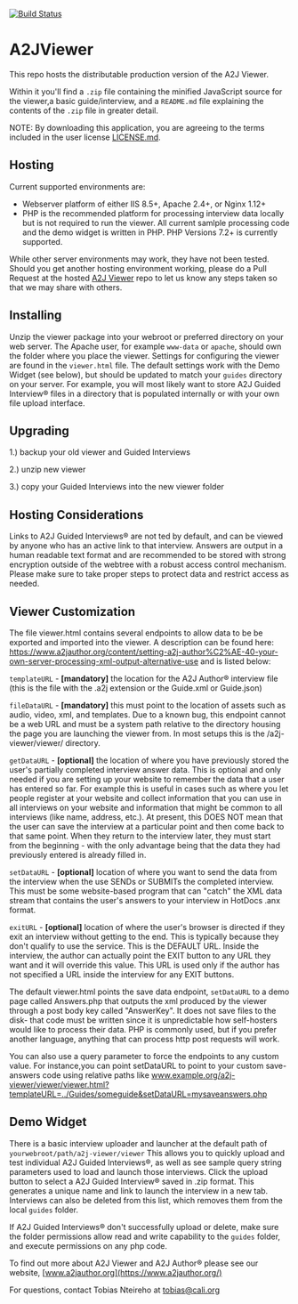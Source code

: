 [![Build Status](https://travis-ci.com/CCALI/A2JViewer.svg?branch=develop)](https://travis-ci.com/CCALI/A2JViewer)

# A2JViewer

This repo hosts the distributable production version of the A2J Viewer.

Within it you'll find a `.zip` file containing the minified JavaScript source for the viewer,a basic guide/interview, and a `README.md` file explaining the contents of the `.zip` file in greater detail.

NOTE: By downloading this application, you are agreeing to the terms included in the user license [LICENSE.md](https://github.com/CCALI/A2JViewer/blob/master/LICENSE.md).

## Hosting
Current supported environments are:

* Webserver platform of either IIS 8.5+, Apache 2.4+, or Nginx 1.12+
* PHP is the recommended platform for processing interview data locally but is not required to run the viewer. All current samlple processing code and the demo widget is written in PHP. PHP Versions 7.2+ is currently supported.

While other server environments may work, they have not been tested.  Should you get another hosting environment working, please do a Pull Request at the hosted [A2J Viewer](https://github.com/CCALI/A2JViewer) repo to let us know any steps taken so that we may share with others.

## Installing
Unzip the viewer package into your webroot or preferred directory on your web server. The Apache user, for example `www-data` or `apache`, should own the folder where you place the viewer. Settings for configuring the viewer are found in the `viewer.html` file. The default settings work with the Demo Widget (see below), but should be updated to match your `guides` directory on your server. For example, you will most likely want to store A2J Guided Interview® files in a directory that is populated internally or with your own file upload interface.

## Upgrading
1.) backup your old viewer and Guided Interviews

2.) unzip new viewer

3.) copy your Guided Interviews into the new viewer folder

## Hosting Considerations
Links to A2J Guided Interviews® are not 
ted by default, and can be viewed by anyone who has an active link to that interview. Answers are output in a human readable text format and are recommended to be stored with strong encryption outside of the webtree with a robust access control mechanism. Please make sure to take proper steps to protect data and restrict access as needed.

## Viewer Customization
The file viewer.html contains several endpoints to allow data to be be exported and imported into the viewer. A description can be found here: https://www.a2jauthor.org/content/setting-a2j-author%C2%AE-40-your-own-server-processing-xml-output-alternative-use and is listed below:

`templateURL` - **\[mandatory]** the location for the A2J Author® interview file (this is the file with the .a2j extension or the Guide.xml or Guide.json)

`fileDataURL` - **\[mandatory]** this must point to the location of assets such as audio, video, xml, and templates. Due to a known bug, this endpoint cannot be a web URL and must be a system path relative to the directory housing the page you are launching the viewer from. In most setups this is the /a2j-viewer/viewer/ directory.

`getDataURL` - **\[optional]** the location of where you have previously stored the user's partially completed interview answer data. This is optional and only needed if you are setting up your website to remember the data that a user has entered so far. For example this is useful in cases such as where you let people register at your website and collect information that you can use in all interviews on your website and information that might be common to all interviews (like name, address, etc.). At present, this DOES NOT mean that the user can save the interview at a particular point and then come back to that same point. When they return to the interview later, they must start from the beginning - with the only advantage being that the data they had previously entered is already filled in.

`setDataURL` - **\[optional]** location of where you want to send the data from the interview when the use SENDs or SUBMITs the completed interview. This must be some website-based program that can "catch" the XML data stream that contains the user's answers to your interview in HotDocs .anx format.

`exitURL` - **\[optional]** location of where the user's browser is directed if they exit an interview without getting to the end. This is typically because they don't qualify to use the service. This is the DEFAULT URL. Inside the interview, the author can actually point the EXIT button to any URL they want and it will override this value. This URL is used only if the author has not specified a URL inside the interview for any EXIT buttons.


The default viewer.html points the save data endpoint, `setDataURL` to a demo page called Answers.php that outputs the xml produced by the viewer through a post body key called "AnswerKey". It does not save files to the disk- that code must be written since it is unpredictable how self-hosters would like to process their data. PHP is commonly used, but if you prefer another language, anything that can process http post requests will work.

You can also use a query parameter to force the endpoints to any custom value. For instance,you can point setDataURL to point to your custom save-answers code using relative paths like www.example.org/a2j-viewer/viewer/viewer.html?templateURL=../Guides/someguide&setDataURL=mysaveanswers.php

## Demo Widget
There is a basic interview uploader and launcher at the default path of `yourwebroot/path/a2j-viewer/viewer` This allows you to quickly upload and test individual A2J Guided Interviews®, as well as see sample query string parameters used to load and launch those interviews. Click the upload button to select a A2J Guided Interview® saved in .zip format.  This generates a unique name and link to launch the interview in a new tab. Interviews can also be deleted from this list, which removes them from the local `guides` folder.

If A2J Guided Interviews® don't successfully upload or delete, make sure the folder permissions allow read and write capability to the `guides` folder, and execute permissions on any php code.

To find out more about A2J Viewer and A2J Author® please see our website, [www.a2jauthor.org](https://www.a2jauthor.org/)

For questions, contact Tobias Nteireho at tobias@cali.org
